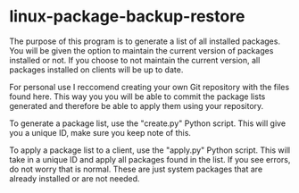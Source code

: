 # linux-package-backup-restore

The purpose of this program is to generate a list of all installed packages. You will be given the option to maintain the current version of packages installed or not. If you choose to not maintain the current version, all packages installed on clients will be up to date.

For personal use I reccomend creating your own Git repository with the files found here. This way you you will be able to commit the package lists generated and therefore be able to apply them using your repository.

To generate a package list, use the "create.py" Python script. This will give you a unique ID, make sure you keep note of this.

To apply a package list to a client, use the "apply.py" Python script. This will take in a unique ID and apply all packages found in the list. If you see errors, do not worry that is normal. These are just system packages that are already installed or are not needed.
